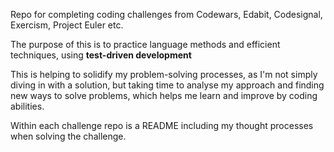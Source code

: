 Repo for completing coding challenges from Codewars, Edabit, Codesignal, Exercism, Project Euler etc.

The purpose of this is to practice language methods and efficient techniques, using <strong>test-driven development</strong>

This is helping to solidify my problem-solving processes, as I'm not simply diving in with a solution, but taking time to analyse my approach and finding new ways to solve problems, which helps me learn and improve by coding abilities. 

Within each challenge repo is a README including my thought processes when solving the challenge.





